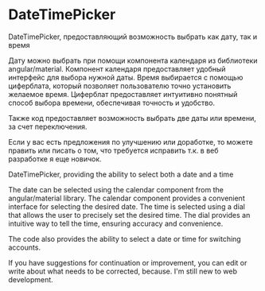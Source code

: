 # DateTimePicker
DateTimePicker, предоставляющий возможность выбрать как дату, так и время

Дату можно выбрать при помощи компонента календаря из библиотеки angular/material. Компонент календаря предоставляет удобный интерфейс для выбора нужной даты. Время выбирается с помощью циферблата, который позволяет пользователю точно установить желаемое время. Циферблат предоставляет интуитивно понятный способ выбора времени, обеспечивая точность и удобство.

Также код предоставляет возможность выбрать две даты или времени, за счет переключения.

Если у вас есть предложения по улучшению или доработке, то можете править или писать о том, что требуется исправить т.к. в веб разработке я еще новичок. 

 DateTimePicker, providing the ability to select both a date and a time

The date can be selected using the calendar component from the angular/material library. The calendar component provides a convenient interface for selecting the desired date. The time is selected using a dial that allows the user to precisely set the desired time. The dial provides an intuitive way to tell the time, ensuring accuracy and convenience.

The code also provides the ability to select a date or time for switching accounts.

If you have suggestions for continuation or improvement, you can edit or write about what needs to be corrected, because. I'm still new to web development.



